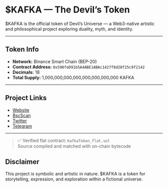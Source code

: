 # $KAFKA — The Devil’s Token

$KAFKA is the official token of Devil’s Universe — a Web3-native artistic and philosophical project exploring duality, myth, and identity.

---

## Token Info

- **Network:** Binance Smart Chain (BEP-20)
- **Contract Address:** `0x590feD91b5A4ABE1ABAc1427f8d28f25c9f2142`
- **Decimals:** 18  
- **Total Supply:** 1,000,000,000,000,000,000,000,000 KAFKA

---

## Project Links

- [Website](https://devilsuniverse.com)  
- [BscScan](https://bscscan.com/token/0x590feD91b5A4ABE1ABAc1427f8d28f25c9f2142)  
- [Twitter](https://twitter.com/devils_kafka)  
- [Telegram](https://t.me/devils_kafka)

---
> ✅ Verified flat contract: `KafkaToken_flat.sol`  
> Source compiled and matched with on-chain bytecode
## Disclaimer

This project is symbolic and artistic in nature. $KAFKA is a token for storytelling, expression, and exploration within a fictional universe.
